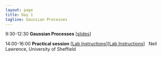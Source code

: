 ```yaml
---
layout: page
title: Day 1
tagline: Gaussian Processes
---
```



  9:30-12:30   **Gaussian Processes** [[slides](session1.pdf)]
  
  14:00-16:00   **Practical session** [[Lab Instructions](lab.html)][[Lab Instructions](http://nbviewer.ipython.org/github/SheffieldML/notebook/blob/master/lab_classes/gprs/index.ipynb)]
                Neil Lawrence, University of Sheffield


